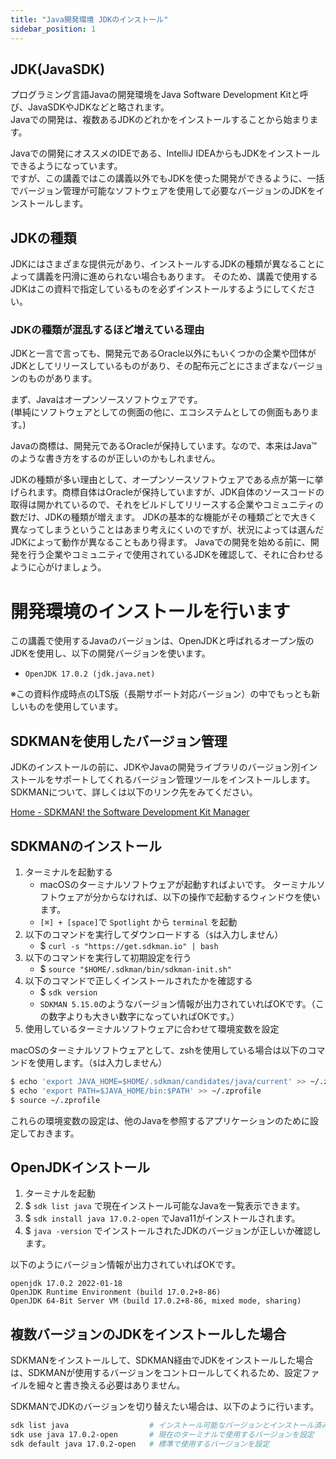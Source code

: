 ```yaml
---
title: "Java開発環境 JDKのインストール"
sidebar_position: 1
---
```


## JDK(JavaSDK)

プログラミング言語Javaの開発環境をJava Software Development Kitと呼び、JavaSDKやJDKなどと略されます。  
Javaでの開発は、複数あるJDKのどれかをインストールすることから始まります。

Javaでの開発にオススメのIDEである、IntelliJ IDEAからもJDKをインストールできるようになっています。  
ですが、この講義ではこの講義以外でもJDKを使った開発ができるように、一括でバージョン管理が可能なソフトウェアを使用して必要なバージョンのJDKをインストールします。

## JDKの種類

JDKにはさまざまな提供元があり、インストールするJDKの種類が異なることによって講義を円滑に進められない場合もあります。
そのため、講義で使用するJDKはこの資料で指定しているものを必ずインストールするようにしてください。

### JDKの種類が混乱するほど増えている理由

JDKと一言で言っても、開発元であるOracle以外にもいくつかの企業や団体がJDKとしてリリースしているものがあり、その配布元ごとにさまざまなバージョンのものがあります。

まず、Javaはオープンソースソフトウェアです。  
(単純にソフトウェアとしての側面の他に、エコシステムとしての側面もあります。)

Javaの商標は、開発元であるOracleが保持しています。なので、本来はJava™のような書き方をするのが正しいのかもしれません。

JDKの種類が多い理由として、オープンソースソフトウェアである点が第一に挙げられます。商標自体はOracleが保持していますが、JDK自体のソースコードの取得は開かれているので、それをビルドしてリリースする企業やコミュニティの数だけ、JDKの種類が増えます。
JDKの基本的な機能がその種類ごとで大きく異なってしまうということはあまり考えにくいのですが、状況によっては選んだJDKによって動作が異なることもあり得ます。
Javaでの開発を始める前に、開発を行う企業やコミュニティで使用されているJDKを確認して、それに合わせるように心がけましょう。

# 開発環境のインストールを行います

この講義で使用するJavaのバージョンは、OpenJDKと呼ばれるオープン版のJDKを使用し、以下の開発バージョンを使います。

- `OpenJDK 17.0.2 (jdk.java.net)`

※この資料作成時点のLTS版（長期サポート対応バージョン）の中でもっとも新しいものを使用しています。


## SDKMANを使用したバージョン管理

JDKのインストールの前に、JDKやJavaの開発ライブラリのバージョン別インストールをサポートしてくれるバージョン管理ツールをインストールします。
SDKMANについて、詳しくは以下のリンク先をみてください。

[Home - SDKMAN! the Software Development Kit Manager](https://sdkman.io/)

## SDKMANのインストール

1. ターミナルを起動する
    - macOSのターミナルソフトウェアが起動すればよいです。  ターミナルソフトウェアが分からなければ、以下の操作で起動するウィンドウを使います。
    - `[⌘] + [space]`で `Spotlight` から `terminal` を起動
2. 以下のコマンドを実行してダウンロードする（`$`は入力しません）
    - $ `curl -s "https://get.sdkman.io" | bash`
3. 以下のコマンドを実行して初期設定を行う
    - $ `source "$HOME/.sdkman/bin/sdkman-init.sh"`
4. 以下のコマンドで正しくインストールされたかを確認する
    - $ `sdk version`
    - `SDKMAN 5.15.0`のようなバージョン情報が出力されていればOKです。（この数字よりも大きい数字になっていればOKです。）
5. 使用しているターミナルソフトウェアに合わせて環境変数を設定

macOSのターミナルソフトウェアとして、zshを使用している場合は以下のコマンドを使用します。（`$`は入力しません）

```zsh
$ echo 'export JAVA_HOME=$HOME/.sdkman/candidates/java/current' >> ~/.zprofile
$ echo 'export PATH=$JAVA_HOME/bin:$PATH' >> ~/.zprofile
$ source ~/.zprofile
```

これらの環境変数の設定は、他のJavaを参照するアプリケーションのために設定しておきます。

## OpenJDKインストール

1. ターミナルを起動
2. $ `sdk list java` で現在インストール可能なJavaを一覧表示できます。
3. $ `sdk install java 17.0.2-open` でJava11がインストールされます。
4. $ `java -version` でインストールされたJDKのバージョンが正しいか確認します。

以下のようにバージョン情報が出力されていればOKです。

```
openjdk 17.0.2 2022-01-18
OpenJDK Runtime Environment (build 17.0.2+8-86)
OpenJDK 64-Bit Server VM (build 17.0.2+8-86, mixed mode, sharing)
```

## 複数バージョンのJDKをインストールした場合

SDKMANをインストールして、SDKMAN経由でJDKをインストールした場合は、SDKMANが使用するバージョンをコントロールしてくれるため、設定ファイルを細々と書き換える必要はありません。

SDKMANでJDKのバージョンを切り替えたい場合は、以下のように行います。

```bash
sdk list java                  # インストール可能なバージョンとインストール済みのバージョンを確認
sdk use java 17.0.2-open       # 現在のターミナルで使用するバージョンを設定
sdk default java 17.0.2-open   # 標準で使用するバージョンを設定
```


